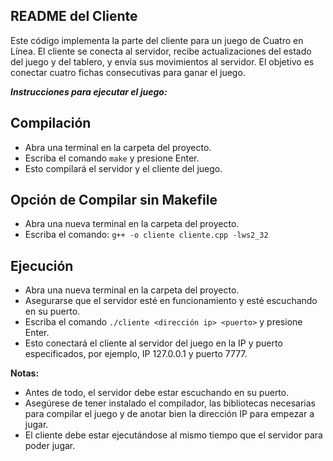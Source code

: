 ## README del Cliente
Este código implementa la parte del cliente para un juego de Cuatro en Línea. El cliente se conecta al servidor, recibe actualizaciones del estado del juego y del tablero, y envía sus movimientos al servidor. El objetivo es conectar cuatro fichas consecutivas para ganar el juego.

***Instrucciones para ejecutar el juego:***

## Compilación
- Abra una terminal en la carpeta del proyecto.
- Escriba el comando `make` y presione Enter.
- Esto compilará el servidor y el cliente del juego.

## Opción de Compilar sin Makefile
- Abra una nueva terminal en la carpeta del proyecto.
- Escriba el comando: `g++ -o cliente cliente.cpp -lws2_32`

## Ejecución
- Abra una nueva terminal en la carpeta del proyecto.
- Asegurarse que el servidor esté en funcionamiento y esté escuchando en su puerto.
- Escriba el comando `./cliente <dirección ip> <puerto>` y presione Enter.
- Esto conectará el cliente al servidor del juego en la IP y puerto especificados, por ejemplo, IP 127.0.0.1 y puerto 7777.

**Notas:**
- Antes de todo, el servidor debe estar escuchando en su puerto.
- Asegúrese de tener instalado el compilador, las bibliotecas necesarias para compilar el juego y de anotar bien la dirección IP para empezar a jugar.
- El cliente debe estar ejecutándose al mismo tiempo que el servidor para poder jugar.